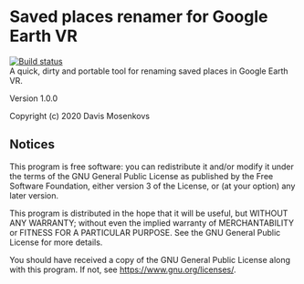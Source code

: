 Saved places renamer for Google Earth VR
===============
[![Build status](https://ci.appveyor.com/api/projects/status/ppcrgpf3v57r9dms?svg=true)](https://ci.appveyor.com/project/DavisNT/googleearthvr-saved-renamer)  
A quick, dirty and portable tool for renaming saved places in Google Earth VR.

Version 1.0.0

Copyright (c) 2020 Davis Mosenkovs

## Notices

This program is free software: you can redistribute it and/or modify
it under the terms of the GNU General Public License as published by
the Free Software Foundation, either version 3 of the License, or
(at your option) any later version.

This program is distributed in the hope that it will be useful,
but WITHOUT ANY WARRANTY; without even the implied warranty of
MERCHANTABILITY or FITNESS FOR A PARTICULAR PURPOSE.  See the
GNU General Public License for more details.

You should have received a copy of the GNU General Public License
along with this program.  If not, see <https://www.gnu.org/licenses/>.

